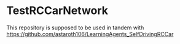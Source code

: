 # TestRCCarNetwork

This repository is supposed to be used in tandem with https://github.com/astaroth106/LearningAgents_SelfDrivingRCCar
